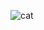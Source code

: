 ![cat](https://user-images.githubusercontent.com/56800569/175829516-b29c6a47-5365-485b-8d1f-f9be4a161b97.jpg)
